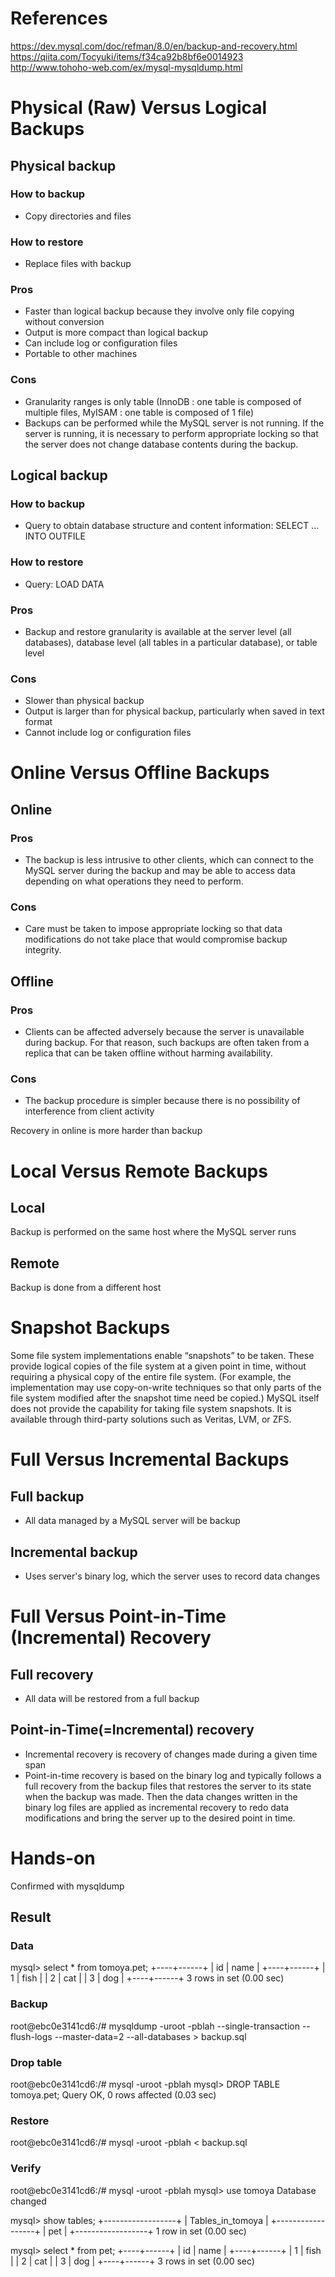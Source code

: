 # References
https://dev.mysql.com/doc/refman/8.0/en/backup-and-recovery.html
https://qiita.com/Tocyuki/items/f34ca92b8bf6e0014923
http://www.tohoho-web.com/ex/mysql-mysqldump.html

# Physical (Raw) Versus Logical Backups
## Physical backup
### How to backup
- Copy directories and files

### How to restore
- Replace files with backup

### Pros
- Faster than logical backup because they involve only file copying without conversion
- Output is more compact than logical backup
- Can include log or configuration files
- Portable to other machines

### Cons
- Granularity ranges is only table (InnoDB : one table is composed of multiple files, MyISAM : one table is composed of 1 file)
- Backups can be performed while the MySQL server is not running. 
If the server is running, it is necessary to perform appropriate locking so that the server does not change database contents during the backup. 

## Logical backup
### How to backup
- Query to obtain database structure and content information: SELECT ... INTO OUTFILE

### How to restore
- Query: LOAD DATA

### Pros
- Backup and restore granularity is available at the server level (all databases), database level (all tables in a particular database), or table level

### Cons
- Slower than physical backup
- Output is larger than for physical backup, particularly when saved in text format
- Cannot include log or configuration files

# Online Versus Offline Backups
## Online
### Pros
- The backup is less intrusive to other clients, which can connect to the MySQL server during the backup and may be able to access data depending on what operations they need to perform.
### Cons
- Care must be taken to impose appropriate locking so that data modifications do not take place that would compromise backup integrity.

## Offline
### Pros
- Clients can be affected adversely because the server is unavailable during backup. 
For that reason, such backups are often taken from a replica that can be taken offline without harming availability.
### Cons
- The backup procedure is simpler because there is no possibility of interference from client activity

Recovery in online is more harder than backup

# Local Versus Remote Backups
## Local
Backup is performed on the same host where the MySQL server runs

## Remote
Backup is done from a different host

# Snapshot Backups
Some file system implementations enable “snapshots” to be taken. 
These provide logical copies of the file system at a given point in time, without requiring a physical copy of the entire file system. 
(For example, the implementation may use copy-on-write techniques so that only parts of the file system modified after the snapshot time need be copied.) 
MySQL itself does not provide the capability for taking file system snapshots. 
It is available through third-party solutions such as Veritas, LVM, or ZFS.

# Full Versus Incremental Backups
## Full backup
- All data managed by a MySQL server will be backup

## Incremental backup
- Uses server's binary log, which the server uses to record data changes

# Full Versus Point-in-Time (Incremental) Recovery
## Full recovery
- All data will be restored from a full backup

## Point-in-Time(=Incremental) recovery
- Incremental recovery is recovery of changes made during a given time span
- Point-in-time recovery is based on the binary log and typically follows a full recovery from the backup files that restores the server to its state when the backup was made.
Then the data changes written in the binary log files are applied as incremental recovery to redo data modifications and bring the server up to the desired point in time.

# Hands-on
Confirmed with mysqldump

## Result
### Data
mysql> select * from tomoya.pet;
+----+------+
| id | name |
+----+------+
|  1 | fish |
|  2 | cat  |
|  3 | dog  |
+----+------+
3 rows in set (0.00 sec)

### Backup
root@ebc0e3141cd6:/# mysqldump -uroot -pblah --single-transaction --flush-logs --master-data=2 --all-databases > backup.sql

### Drop table
root@ebc0e3141cd6:/# mysql -uroot -pblah
mysql> DROP TABLE tomoya.pet;
Query OK, 0 rows affected (0.03 sec)

### Restore
root@ebc0e3141cd6:/# mysql -uroot -pblah < backup.sql 

### Verify
root@ebc0e3141cd6:/# mysql -uroot -pblah
mysql> use tomoya
Database changed

mysql> show tables;
+------------------+
| Tables_in_tomoya |
+------------------+
| pet              |
+------------------+
1 row in set (0.00 sec)

mysql> select * from pet;
+----+------+
| id | name |
+----+------+
|  1 | fish |
|  2 | cat  |
|  3 | dog  |
+----+------+
3 rows in set (0.00 sec)

